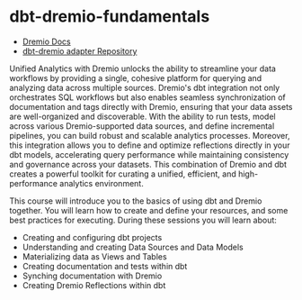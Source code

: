 # dbt-dremio-fundamentals

- [Dremio Docs](https://docs.dremio.com)
- [dbt-dremio adapter Repository](https://github.com/dremio/dbt-dremio)

Unified Analytics with Dremio unlocks the ability to streamline your data workflows by providing a single, cohesive platform for querying and analyzing data across multiple sources. Dremio's dbt integration not only orchestrates SQL workflows but also enables seamless synchronization of documentation and tags directly with Dremio, ensuring that your data assets are well-organized and discoverable. With the ability to run tests, model across various Dremio-supported data sources, and define incremental pipelines, you can build robust and scalable analytics processes. Moreover, this integration allows you to define and optimize reflections directly in your dbt models, accelerating query performance while maintaining consistency and governance across your datasets. This combination of Dremio and dbt creates a powerful toolkit for curating a unified, efficient, and high-performance analytics environment.

This course will introduce you to the basics of using dbt and Dremio together. You will learn how to create and define your resources, and some best practices for executing. During these sessions you will learn about:
  - Creating and configuring dbt projects
  - Understanding and creating Data Sources and Data Models
  - Materializing data as Views and Tables
  - Creating documentation and tests within dbt
  - Synching documentation with Dremio
  - Creating Dremio Reflections within dbt